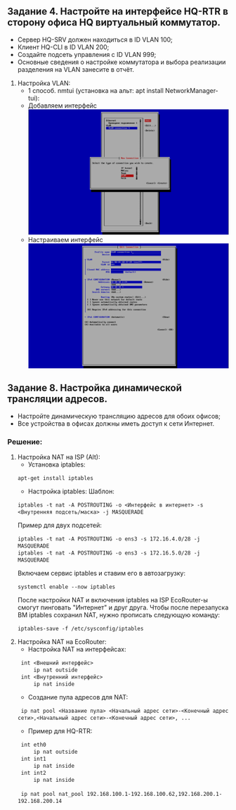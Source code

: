 

## Задание 4. Настройте на интерфейсе HQ-RTR в сторону офиса HQ виртуальный коммутатор.
- Сервер HQ-SRV должен находиться в ID VLAN 100;
- Клиент HQ-CLI в ID VLAN 200;
- Создайте подсеть управления с ID VLAN 999;
- Основные сведения о настройке коммутатора и выбора реализации разделения на VLAN занесите в отчёт.

1. Настройка VLAN:
    - 1 способ. nmtui (установка на альт: apt install NetworkManager-tui):
    - Добавляем интерфейс ![Добавление интерфейса](https://github.com/MaHivka/Demo2025Guide/blob/main/Модуль%201/VLAN/VLAN_nmtui_1.png)
    - Настраиваем интерфейс ![Настройка интерфейса](https://github.com/MaHivka/Demo2025Guide/blob/main/Модуль%201/VLAN/VLAN_nmtui_2.png)


## Задание 8. Настройка динамической трансляции адресов.
- Настройте динамическую трансляцию адресов для обоих офисов;
- Все устройства в офисах должны иметь доступ к сети Интернет.

### Решение:
1. Настройка NAT на ISP (Alt):
   - Установка iptables:
   ```
   apt-get install iptables
   ```
   - Настройка iptables:
   Шаблон:
   ```
   iptables -t nat -A POSTROUTING -o <Интерфейс в интернет> -s <Внутренняя подсеть/маска> -j MASQUERADE
   ```
   Пример для двух подсетей:
   ```
   iptables -t nat -A POSTROUTING -o ens3 -s 172.16.4.0/28 -j MASQUERADE
   iptables -t nat -A POSTROUTING -o ens3 -s 172.16.5.0/28 -j MASQUERADE
   ```
   Включаем сервис iptables и ставим его в автозагрузку:
   ```
   systemctl enable --now iptables
   ```
   После настройки NAT и включения iptables на ISP EcoRouter-ы смогут пинговать "Интернет" и друг друга.
   Чтобы после перезапуска ВМ iptables сохранил NAT, нужно прописать следующую команду:
   ```
   iptables-save -f /etc/sysconfig/iptables
   ```
2. Настройка NAT на EcoRouter:
   - Настройка NAT на интерфейсах:
   ```
    int <Внешний интерфейс>
        ip nat outside
    int <Внутренний интерфейс>
        ip nat inside
   ```
   - Создание пула адресов для NAT:
   ```
    ip nat pool <Название пула> <Начальный адрес сети>-<Конечный адрес сети>,<Начальный адрес сети>-<Конечный адрес сети>, ...
   ```
   - Пример для HQ-RTR:
   ```
    int eth0
        ip nat outside
    int int1
        ip nat inside
    int int2
        ip nat inside
    
    ip nat pool nat_pool 192.168.100.1-192.168.100.62,192.168.200.1-192.168.200.14
   ```
